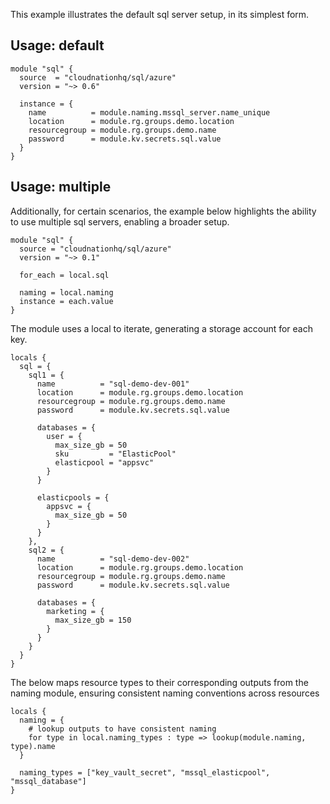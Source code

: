 This example illustrates the default sql server setup, in its simplest form.

## Usage: default

```hcl
module "sql" {
  source  = "cloudnationhq/sql/azure"
  version = "~> 0.6"

  instance = {
    name          = module.naming.mssql_server.name_unique
    location      = module.rg.groups.demo.location
    resourcegroup = module.rg.groups.demo.name
    password      = module.kv.secrets.sql.value
  }
}
```

## Usage: multiple

Additionally, for certain scenarios, the example below highlights the ability to use multiple sql servers, enabling a broader setup.

```hcl
module "sql" {
  source = "cloudnationhq/sql/azure"
  version = "~> 0.1"

  for_each = local.sql

  naming = local.naming
  instance = each.value
}
```

The module uses a local to iterate, generating a storage account for each key.

```hcl
locals {
  sql = {
    sql1 = {
      name          = "sql-demo-dev-001"
      location      = module.rg.groups.demo.location
      resourcegroup = module.rg.groups.demo.name
      password      = module.kv.secrets.sql.value

      databases = {
        user = {
          max_size_gb = 50
          sku         = "ElasticPool"
          elasticpool = "appsvc"
        }
      }

      elasticpools = {
        appsvc = {
          max_size_gb = 50
        }
      }
    },
    sql2 = {
      name          = "sql-demo-dev-002"
      location      = module.rg.groups.demo.location
      resourcegroup = module.rg.groups.demo.name
      password      = module.kv.secrets.sql.value

      databases = {
        marketing = {
          max_size_gb = 150
        }
      }
    }
  }
}
```

The below maps resource types to their corresponding outputs from the naming module, ensuring consistent naming conventions across resources

```hcl
locals {
  naming = {
    # lookup outputs to have consistent naming
    for type in local.naming_types : type => lookup(module.naming, type).name
  }

  naming_types = ["key_vault_secret", "mssql_elasticpool", "mssql_database"]
}
```
